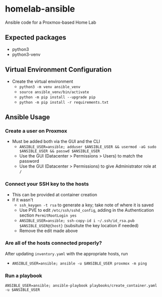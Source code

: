 # homelab-ansible
Ansible code for a Proxmox-based Home Lab

## Expected packages
- python3
- python3-venv

## Virtual Environment Configuration
- Create the virtual environment
    - `python3 -m venv ansible_venv`
    - `source ansible_venv/bin/activate`
    - `python -m pip install --upgrade pip`
    - `python -m pip install -r requirements.txt`

## Ansible Usage

### Create a user on Proxmox
- Must be added both via the GUI and the CLI
    - `ANSIBLE_USER=ansible; adduser $ANSIBLE_USER && usermod -aG sudo $ANSIBLE_USER && passwd $ANSIBLE_USER`
    - Use the GUI (Datacenter > Permissions > Users) to match the password
    - Use the GUI (Datacenter > Permissions) to give Administrator role at `/`

### Connect your SSH key to the hosts
- This can be provided at container creation
- If it wasn't
    - `ssh_keygen -t rsa` to generate a key; take note of where it is saved
    - Use PVE to edit `/etc/ssh/sshd_config`, adding in the Authentication section `PermitRootLogin yes`
    - `ANSIBLE_USER=ansible; ssh-copy-id i ~/.ssh/id_rsa.pub $ANSIBLE_USER@{host}` (subsitute the key location if needed)
    - Remove the edit made above

### Are all of the hosts connected properly?
After updating `inventory.yaml` with the appropriate hosts, run
- `ANSIBLE_USER=ansible; ansible -u $ANSIBLE_USER proxmox -m ping`

### Run a playbook
`ANSIBLE_USER=ansible; ansible-playbook playbooks/create_container.yaml -u $ANSIBLE_USER`
